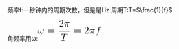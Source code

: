 频率f:一秒钟内的周期次数，但是是Hz
周期T:T=$\frac{1}{f}$

角频率用ω:![](assets/markdown-img-paste-20180722230725807.png)
